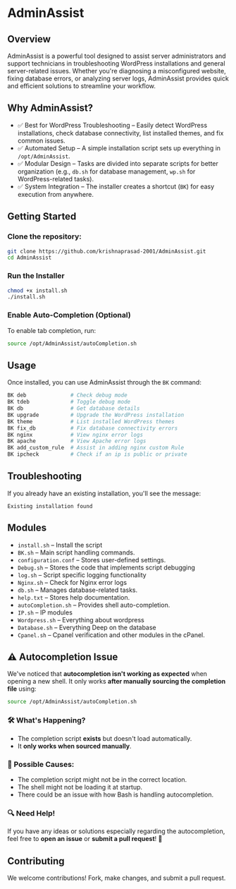 # AdminAssist

## Overview

AdminAssist is a powerful tool designed to assist server administrators and support technicians in troubleshooting WordPress installations and general server-related issues. Whether you're diagnosing a misconfigured website, fixing database errors, or analyzing server logs, AdminAssist provides quick and efficient solutions to streamline your workflow.

## Why AdminAssist?
- ✅ Best for WordPress Troubleshooting – Easily detect WordPress installations, check database connectivity, list installed themes, and fix common issues.
- ✅ Automated Setup – A simple installation script sets up everything in `/opt/AdminAssist`.
- ✅ Modular Design – Tasks are divided into separate scripts for better organization (e.g., `db.sh` for database management, `wp.sh` for WordPress-related tasks).
- ✅ System Integration – The installer creates a shortcut (`BK`) for easy execution from anywhere.

## Getting Started

### Clone the repository:
```bash
git clone https://github.com/krishnaprasad-2001/AdminAssist.git
cd AdminAssist
```

### Run the Installer
```bash
chmod +x install.sh  
./install.sh
```

### Enable Auto-Completion (Optional)
To enable tab completion, run:
```bash
source /opt/AdminAssist/autoCompletion.sh
```

## Usage
Once installed, you can use AdminAssist through the `BK` command:
```bash
BK deb              # Check debug mode  
BK tdeb             # Toggle debug mode  
BK db               # Get database details  
BK upgrade          # Upgrade the WordPress installation  
BK theme            # List installed WordPress themes  
BK fix_db           # Fix database connectivity errors  
BK nginx            # View nginx error logs
BK apache           # View Apache error logs
BK add_custom_rule  # Assist in adding nginx custom Rule  
BK ipcheck          # Check if an ip is public or private
```

## Troubleshooting
If you already have an existing installation, you'll see the message:
```
Existing installation found
```

## Modules
- `install.sh` – Install the script 
- `BK.sh` – Main script handling commands.
- `configuration.conf` – Stores user-defined settings.
- `Debug.sh` – Stores the code that implements script debugging 
- `log.sh` – Script specific logging functionality
- `Nginx.sh` – Check for Nginx error logs
- `db.sh` – Manages database-related tasks.
- `help.txt` – Stores help documentation.
- `autoCompletion.sh` – Provides shell auto-completion.
- `IP.sh` – IP modules
- `Wordpress.sh` – Everything about wordpress
- `Database.sh` – Everything Deep on the database
- `Cpanel.sh` – Cpanel verification and other modules in the cPanel.

## ⚠️ Autocompletion Issue

We've noticed that **autocompletion isn't working as expected** when opening a new shell. It only works **after manually sourcing the completion file** using:

```bash
source /opt/AdminAssist/autoCompletion.sh
```

### 🛠 What's Happening?
- The completion script **exists** but doesn't load automatically.
- It **only works when sourced manually**.

### 🤔 Possible Causes:
- The completion script might not be in the correct location.
- The shell might not be loading it at startup.
- There could be an issue with how Bash is handling autocompletion.

### 🔍 Need Help!
If you have any ideas or solutions especially regarding the autocompletion, feel free to **open an issue** or **submit a pull request**! 🚀

## Contributing
We welcome contributions! Fork, make changes, and submit a pull request.
